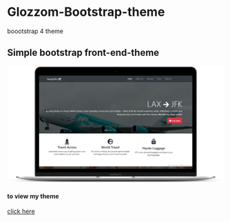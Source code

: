 # Glozzom-Bootstrap-theme
boootstrap 4 theme

## Simple bootstrap front-end-theme

![siteoverview](./img/mockup.png)
#### to view my theme
[click here]( https://raisanjmr.github.io/Glozzom-Bootstrap-theme/)
